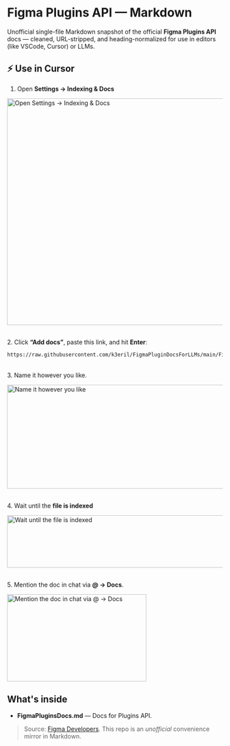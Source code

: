 # Figma Plugins API — Markdown

Unofficial single-file Markdown snapshot of the official **Figma Plugins API** docs — cleaned, URL-stripped, and heading-normalized for use in editors (like VSCode, Cursor) or LLMs.


## ⚡️ Use in Cursor

1. Open **Settings → Indexing & Docs**

<img width="673" height="528" alt="Open Settings → Indexing & Docs" src="https://github.com/user-attachments/assets/691d2185-5efb-4e6c-9542-76c1e34c2e13" />


</br> 2. Click **“Add docs”**, paste this link, and hit **Enter**:

```bash
https://raw.githubusercontent.com/k3eril/FigmaPluginDocsForLLMs/main/FigmaPluginsDocs.md
```

</br> 3. Name it however you like.

<img width="540" height="242" alt="Name it however you like" src="https://github.com/user-attachments/assets/ca5d46fb-b9b7-4d19-8903-1032b5a28d79" />


</br>4. Wait until the **file is indexed**

<img width="554" height="122" alt="Wait until the file is indexed" src="https://github.com/user-attachments/assets/b35f51cd-9d8e-48af-8603-32b5719162c3" />


</br>5. Mention the doc in chat via **@ → Docs**.

<img width="325" height="203" alt="Mention the doc in chat via @ → Docs" src="https://github.com/user-attachments/assets/db1f9c64-e5d9-46ca-b654-65b365addfc8" />



## What's inside

- **FigmaPluginsDocs.md** — Docs for Plugins API.

> Source: [Figma Developers](https://developers.figma.com). This repo is an *unofficial* convenience mirror in Markdown.
